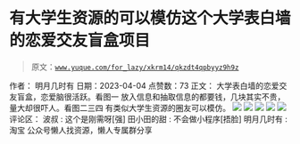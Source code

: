 # 有大学生资源的可以模仿这个大学表白墙的恋爱交友盲盒项目

> 原文：[`www.yuque.com/for_lazy/xkrm14/qkzdt4qpbyyz9h9z`](https://www.yuque.com/for_lazy/xkrm14/qkzdt4qpbyyz9h9z)

<ne-p id="ua3319b14" data-lake-id="ua3319b14">作者： 明月几时有</ne-p> <ne-p id="u36d12cdb" data-lake-id="u36d12cdb">日期：2023-04-04</ne-p> <ne-p id="u4f3ae416" data-lake-id="u4f3ae416">点赞数：73</ne-p> <ne-hole id="u46111055" data-lake-id="u46111055"><ne-card data-card-name="hr" data-card-type="block" id="XgluQ" data-event-boundary="card"><ne-p id="u78136b34" data-lake-id="u78136b34">正文：</ne-p> <ne-p id="u9ea037fe" data-lake-id="u9ea037fe">大学表白墙的恋爱交友盲盒，恋爱脑很活跃。看图一 放入信息和抽取信息的都要钱，几块其实不贵，量大却很吓人。看图二三四 有类似大学生资源的圈友可以模仿。</ne-p> <ne-p id="u9a047111" data-lake-id="u9a047111"><ne-card data-card-name="image" data-card-type="inline" id="him4H" data-event-boundary="card">![](img/f9ac71e6e8de0ead4c40ade212bae155.png)</ne-card></ne-p> <ne-p id="uae5e0237" data-lake-id="uae5e0237"><ne-card data-card-name="image" data-card-type="inline" id="GClqs" data-event-boundary="card">![](img/7257cbb4b81f12068218267fdad6d683.png)</ne-card></ne-p> <ne-p id="u0fcb82f0" data-lake-id="u0fcb82f0"><ne-card data-card-name="image" data-card-type="inline" id="ryz1U" data-event-boundary="card">![](img/a65e336adc60124d9fb0688adee1cfcf.png)</ne-card></ne-p> <ne-p id="u8222ea03" data-lake-id="u8222ea03"><ne-card data-card-name="image" data-card-type="inline" id="cuuRM" data-event-boundary="card">![](img/e59a48489504fd241e07454f45a0abbf.png)</ne-card></ne-p> <ne-p id="u28065618" data-lake-id="u28065618"><ne-card data-card-name="image" data-card-type="inline" id="OvFyI" data-event-boundary="card">![](img/1c5b599aef493da327bc5e02a201a5a4.png)</ne-card></ne-p> <ne-hole id="ucc785668" data-lake-id="ucc785668"><ne-card data-card-name="hr" data-card-type="block" id="Mc5eH" data-event-boundary="card"><ne-p id="ub8b91cdd" data-lake-id="ub8b91cdd">评论区：</ne-p> <ne-p id="ua6b73f02" data-lake-id="ua6b73f02">波叔 : 这个是刚需呀[强]</ne-p> <ne-p id="udd1cfd20" data-lake-id="udd1cfd20">田小田的甜 : 不会做小程序[捂脸]</ne-p> <ne-p id="u7719c4f8" data-lake-id="u7719c4f8">明月几时有 : 淘宝</ne-p> <ne-hole id="u386559cd" data-lake-id="u386559cd"><ne-card data-card-name="hr" data-card-type="block" id="AUEVW" data-event-boundary="card"><ne-p id="u149fc8ab" data-lake-id="u149fc8ab">公众号懒人找资源，懒人专属群分享</ne-p></ne-card></ne-hole></ne-card></ne-hole></ne-card></ne-hole>